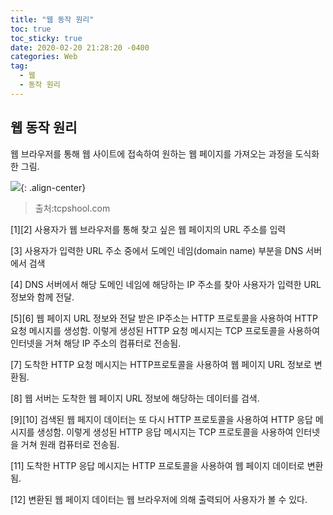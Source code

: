 ```yaml
---
title: "웹 동작 원리"
toc: true
toc_sticky: true
date: 2020-02-20 21:28:20 -0400
categories: Web
tag:
  - 웹
  - 동작 원리
---
```


## 웹 동작 원리

웹 브라우저를 통해 웹 사이트에 접속하여 원하는 웹 페이지를 가져오는 과정을 도식화한 그림.

![](https://BBackJK.github.io/assets/images/web-basic.png){: .align-center}

> 출처:tcpshool.com

[1][2] 사용자가 웹 브라우저를 통해 찾고 싶은 웹 페이지의 URL 주소를 입력

[3] 사용자가 입력한 URL 주소 중에서 도메인 네임(domain name) 부분을 DNS 서버에서 검색

[4] DNS 서버에서 해당 도메인 네임에 해당하는 IP 주소를 찾아 사용자가 입력한 URL 정보와 함께 전달.

[5][6] 웹 페이지 URL 정보와 전달 받은 IP주소는 HTTP 프로토콜을 사용하여 HTTP 요청 메시지를 생성함. 이렇게 생성된 HTTP 요청 메시지는 TCP 프로토콜을 사용하여 인터넷을 거쳐 해당 IP 주소의 컴퓨터로 전송됨.

[7] 도착한 HTTP 요청 메시지는 HTTP프로토콜을 사용하여 웹 페이지 URL 정보로 변환됨.

[8] 웹 서버는 도착한 웹 페이지 URL 정보에 해당하는 데이터를 검색.

[9][10] 검색된 웹 페지이 데이터는 또 다시 HTTP 프로토콜을 사용하여 HTTP 응답 메시지를 생성함. 이렇게 생성된 HTTP 응답 메시지는 TCP 프로토콜을 사용하여 인터넷을 거쳐 원래 컴퓨터로 전송됨.

[11] 도착한 HTTP 응답 메시지는 HTTP 프로토콜을 사용하여 웹 페이지 데이터로 변환됨.

[12] 변환된 웹 페이지 데이터는 웹 브라우저에 의해 출력되어 사용자가 볼 수 있다.
